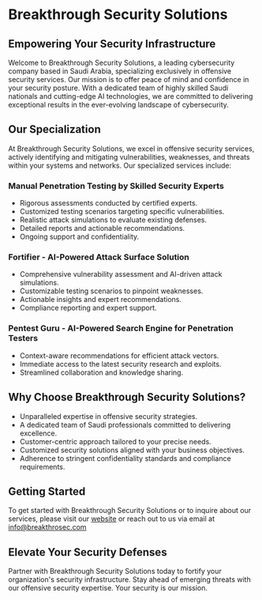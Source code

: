 
# Breakthrough Security Solutions

## Empowering Your Security Infrastructure

Welcome to Breakthrough Security Solutions, a leading cybersecurity company based in Saudi Arabia, specializing exclusively in offensive security services. Our mission is to offer peace of mind and confidence in your security posture. With a dedicated team of highly skilled Saudi nationals and cutting-edge AI technologies, we are committed to delivering exceptional results in the ever-evolving landscape of cybersecurity.

## Our Specialization

At Breakthrough Security Solutions, we excel in offensive security services, actively identifying and mitigating vulnerabilities, weaknesses, and threats within your systems and networks. Our specialized services include:

### Manual Penetration Testing by Skilled Security Experts

- Rigorous assessments conducted by certified experts.
- Customized testing scenarios targeting specific vulnerabilities.
- Realistic attack simulations to evaluate existing defenses.
- Detailed reports and actionable recommendations.
- Ongoing support and confidentiality.

### Fortifier - AI-Powered Attack Surface Solution

- Comprehensive vulnerability assessment and AI-driven attack simulations.
- Customizable testing scenarios to pinpoint weaknesses.
- Actionable insights and expert recommendations.
- Compliance reporting and expert support.

### Pentest Guru - AI-Powered Search Engine for Penetration Testers

- Context-aware recommendations for efficient attack vectors.
- Immediate access to the latest security research and exploits.
- Streamlined collaboration and knowledge sharing.

## Why Choose Breakthrough Security Solutions?

- Unparalleled expertise in offensive security strategies.
- A dedicated team of Saudi professionals committed to delivering excellence.
- Customer-centric approach tailored to your precise needs.
- Customized security solutions aligned with your business objectives.
- Adherence to stringent confidentiality standards and compliance requirements.

## Getting Started

To get started with Breakthrough Security Solutions or to inquire about our services, please visit our [website](https://www.breakthrosec.com) or reach out to us via email at [info@breakthrosec.com](mailto:info@breakthrosec.com) 

## Elevate Your Security Defenses

Partner with Breakthrough Security Solutions today to fortify your organization's security infrastructure. Stay ahead of emerging threats with our offensive security expertise. Your security is our mission.
